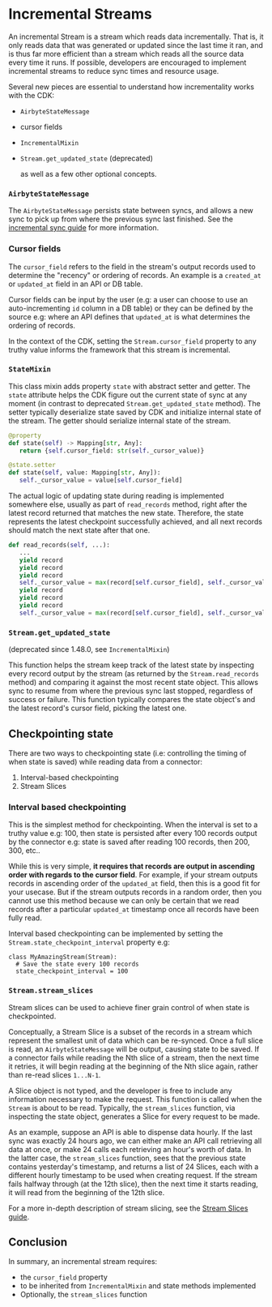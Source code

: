 # Incremental Streams

An incremental Stream is a stream which reads data incrementally. That is, it only reads data that was generated or updated since the last time it ran, and is thus far more efficient than a stream which reads all the source data every time it runs. If possible, developers are encouraged to implement incremental streams to reduce sync times and resource usage.

Several new pieces are essential to understand how incrementality works with the CDK:

- `AirbyteStateMessage`
- cursor fields
- `IncrementalMixin`
- `Stream.get_updated_state` (deprecated)

  as well as a few other optional concepts.

### `AirbyteStateMessage`

The `AirbyteStateMessage` persists state between syncs, and allows a new sync to pick up from where the previous sync last finished. See the [incremental sync guide](https://docs.airbyte.com/understanding-airbyte/connections/incremental-append) for more information.

### Cursor fields

The `cursor_field` refers to the field in the stream's output records used to determine the "recency" or ordering of records. An example is a `created_at` or `updated_at` field in an API or DB table.

Cursor fields can be input by the user \(e.g: a user can choose to use an auto-incrementing `id` column in a DB table\) or they can be defined by the source e.g: where an API defines that `updated_at` is what determines the ordering of records.

In the context of the CDK, setting the `Stream.cursor_field` property to any truthy value informs the framework that this stream is incremental.

### `StateMixin`

This class mixin adds property `state` with abstract setter and getter.
The `state` attribute helps the CDK figure out the current state of sync at any moment (in contrast to deprecated `Stream.get_updated_state` method).
The setter typically deserialize state saved by CDK and initialize internal state of the stream.
The getter should serialize internal state of the stream.

```python
@property
def state(self) -> Mapping[str, Any]:
   return {self.cursor_field: str(self._cursor_value)}

@state.setter
def state(self, value: Mapping[str, Any]):
   self._cursor_value = value[self.cursor_field]
```

The actual logic of updating state during reading is implemented somewhere else, usually as part of `read_records` method, right after the latest record returned that matches the new state.
Therefore, the state represents the latest checkpoint successfully achieved, and all next records should match the next state after that one.

```python
def read_records(self, ...):
   ...
   yield record
   yield record
   yield record
   self._cursor_value = max(record[self.cursor_field], self._cursor_value)
   yield record
   yield record
   yield record
   self._cursor_value = max(record[self.cursor_field], self._cursor_value)
```

### `Stream.get_updated_state`

(deprecated since 1.48.0, see `IncrementalMixin`)

This function helps the stream keep track of the latest state by inspecting every record output by the stream \(as returned by the `Stream.read_records` method\) and comparing it against the most recent state object. This allows sync to resume from where the previous sync last stopped, regardless of success or failure. This function typically compares the state object's and the latest record's cursor field, picking the latest one.

## Checkpointing state

There are two ways to checkpointing state \(i.e: controlling the timing of when state is saved\) while reading data from a connector:

1. Interval-based checkpointing
2. Stream Slices

### Interval based checkpointing

This is the simplest method for checkpointing. When the interval is set to a truthy value e.g: 100, then state is persisted after every 100 records output by the connector e.g: state is saved after reading 100 records, then 200, 300, etc..

While this is very simple, **it requires that records are output in ascending order with regards to the cursor field**. For example, if your stream outputs records in ascending order of the `updated_at` field, then this is a good fit for your usecase. But if the stream outputs records in a random order, then you cannot use this method because we can only be certain that we read records after a particular `updated_at` timestamp once all records have been fully read.

Interval based checkpointing can be implemented by setting the `Stream.state_checkpoint_interval` property e.g:

```text
class MyAmazingStream(Stream):
  # Save the state every 100 records
  state_checkpoint_interval = 100
```

### `Stream.stream_slices`

Stream slices can be used to achieve finer grain control of when state is checkpointed.

Conceptually, a Stream Slice is a subset of the records in a stream which represent the smallest unit of data which can be re-synced. Once a full slice is read, an `AirbyteStateMessage` will be output, causing state to be saved. If a connector fails while reading the Nth slice of a stream, then the next time it retries, it will begin reading at the beginning of the Nth slice again, rather than re-read slices `1...N-1`.

A Slice object is not typed, and the developer is free to include any information necessary to make the request. This function is called when the `Stream` is about to be read. Typically, the `stream_slices` function, via inspecting the state object, generates a Slice for every request to be made.

As an example, suppose an API is able to dispense data hourly. If the last sync was exactly 24 hours ago, we can either make an API call retrieving all data at once, or make 24 calls each retrieving an hour's worth of data. In the latter case, the `stream_slices` function, sees that the previous state contains yesterday's timestamp, and returns a list of 24 Slices, each with a different hourly timestamp to be used when creating request. If the stream fails halfway through \(at the 12th slice\), then the next time it starts reading, it will read from the beginning of the 12th slice.

For a more in-depth description of stream slicing, see the [Stream Slices guide](https://github.com/airbytehq/airbyte/tree/8500fef4133d3d06e16e8b600d65ebf2c58afefd/docs/connector-development/cdk-python/stream-slices.md).

## Conclusion

In summary, an incremental stream requires:

- the `cursor_field` property
- to be inherited from `IncrementalMixin` and state methods implemented
- Optionally, the `stream_slices` function

